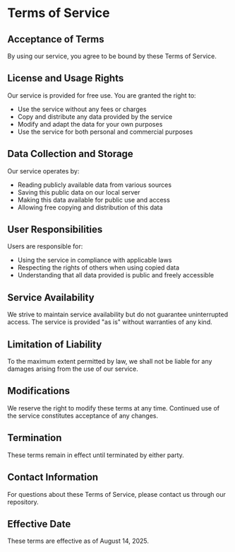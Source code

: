 # Terms of Service

## Acceptance of Terms
By using our service, you agree to be bound by these Terms of Service.

## License and Usage Rights
Our service is provided for free use. You are granted the right to:
- Use the service without any fees or charges
- Copy and distribute any data provided by the service
- Modify and adapt the data for your own purposes
- Use the service for both personal and commercial purposes

## Data Collection and Storage
Our service operates by:
- Reading publicly available data from various sources
- Saving this public data on our local server
- Making this data available for public use and access
- Allowing free copying and distribution of this data

## User Responsibilities
Users are responsible for:
- Using the service in compliance with applicable laws
- Respecting the rights of others when using copied data
- Understanding that all data provided is public and freely accessible

## Service Availability
We strive to maintain service availability but do not guarantee uninterrupted access. The service is provided "as is" without warranties of any kind.

## Limitation of Liability
To the maximum extent permitted by law, we shall not be liable for any damages arising from the use of our service.

## Modifications
We reserve the right to modify these terms at any time. Continued use of the service constitutes acceptance of any changes.

## Termination
These terms remain in effect until terminated by either party.

## Contact Information
For questions about these Terms of Service, please contact us through our repository.

## Effective Date
These terms are effective as of August 14, 2025.
